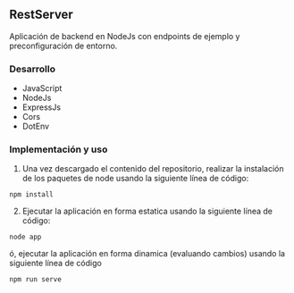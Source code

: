## RestServer

Aplicación de backend en NodeJs con endpoints de ejemplo y preconfiguración de entorno.

### Desarrollo
* JavaScript
* NodeJs
* ExpressJs
* Cors
* DotEnv

### Implementación y uso
1. Una vez descargado el contenido del repositorio, realizar la instalación de los paquetes de node usando la siguiente línea de código:
~~~
npm install
~~~
2. Ejecutar la aplicación en forma estatica usando la siguiente línea de código:
~~~
node app
~~~
ó, ejecutar la aplicación en forma dinamica (evaluando cambios) usando la siguiente línea de código
~~~
npm run serve
~~~